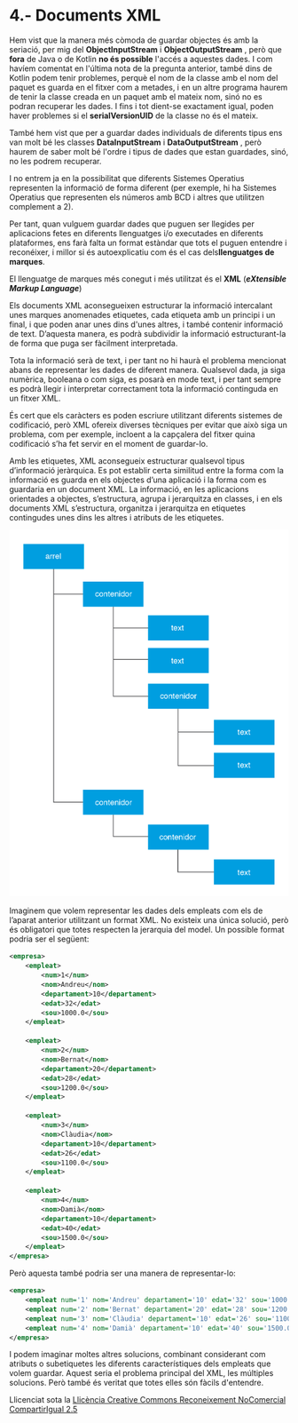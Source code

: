 
# 4.- Documents XML

Hem vist que la manera més còmoda de guardar objectes és amb la seriació, per
mig del **ObjectInputStream** i **ObjectOutputStream** , però que **fora** de
Java o de Kotlin **no és possible** l'accés a aquestes dades. I com havíem
comentat en l'última nota de la pregunta anterior, també dins de Kotlin podem
tenir problemes, perquè el nom de la classe amb el nom del paquet es guarda en
el fitxer com a metades, i en un altre programa haurem de tenir la classe
creada en un paquet amb el mateix nom, sinó no es podran recuperar les dades.
I fins i tot dient-se exactament igual, poden haver problemes si el
**serialVersionUID** de la classe no és el mateix.

També hem vist que per a guardar dades individuals de diferents tipus ens van
molt bé les classes **DataInputStream** i **DataOutputStream** , però haurem
de saber molt bé l'ordre i tipus de dades que estan guardades, sinó, no les
podrem recuperar.

I no entrem ja en la possibilitat que diferents Sistemes Operatius representen
la informació de forma diferent (per exemple, hi ha Sistemes Operatius que
representen els números amb BCD i altres que utilitzen complement a 2).

Per tant, quan vulguem guardar dades que puguen ser llegides per aplicacions
fetes en diferents llenguatges i/o executades en diferents plataformes, ens
farà falta un format estàndar que tots el puguen entendre i reconéixer, i
millor si és autoexplicatiu com és el cas dels**llenguatges de marques**.

El llenguatge de marques més conegut i més utilitzat és el **XML**
(_**eXtensible Markup Language**_)

Els documents XML aconsegueixen estructurar la informació intercalant unes
marques anomenades etiquetes, cada etiqueta amb un principi i un final, i que
poden anar unes dins d'unes altres, i també contenir informació de text.
D’aquesta manera, es podrà subdividir la informació estructurant-la de forma
que puga ser fàcilment interpretada.

Tota la informació serà de text, i per tant no hi haurà el problema mencionat
abans de representar les dades de diferent manera. Qualsevol dada, ja siga
numèrica, booleana o com siga, es posarà en mode text, i per tant sempre es
podrà llegir i interpretar correctament tota la informació continguda en un
fitxer XML.

És cert que els caràcters es poden escriure utilitzant diferents sistemes de
codificació, però XML ofereix diverses tècniques per evitar que això siga un
problema, com per exemple, incloent a la capçalera del fitxer quina
codificació s’ha fet servir en el moment de guardar-lo.

Amb les etiquetes, XML aconsegueix estructurar qualsevol tipus d’informació
jeràrquica. Es pot establir certa similitud entre la forma com la informació
es guarda en els objectes d’una aplicació i la forma com es guardaria en un
document XML. La informació, en les aplicacions orientades a objectes,
s’estructura, agrupa i jerarquitza en classes, i en els documents XML
s’estructura, organitza i jerarquitza en etiquetes contingudes unes dins les
altres i atributs de les etiquetes.

![](u1_import_image_14.png)

Imaginem que volem representar les dades dels empleats com els de l’aparat
anterior utilitzant un format XML. No existeix una única solució, però és
obligatori que totes respecten la jerarquia del model. Un possible format
podria ser el següent:
```xml
<empresa>  
    <empleat>  
        <num>1</num>
        <nom>Andreu</nom>  
        <departament>10</departament>  
        <edat>32</edat>  
        <sou>1000.0</sou>
    </empleat>

    <empleat>  
        <num>2</num>
        <nom>Bernat</nom>  
        <departament>20</departament>  
        <edat>28</edat>  
        <sou>1200.0</sou>
    </empleat>

    <empleat>  
        <num>3</num>
        <nom>Clàudia</nom>  
        <departament>10</departament>  
        <edat>26</edat>  
        <sou>1100.0</sou>
    </empleat>
 
    <empleat>  
        <num>4</num>
        <nom>Damià</nom>  
        <departament>10</departament>  
        <edat>40</edat>  
        <sou>1500.0</sou>
    </empleat>
</empresa>
```
Però aquesta també podria ser una manera de representar-lo:
```xml
<empresa>  
    <empleat num='1' nom='Andreu' departament='10' edat='32' sou='1000.0'/>
    <empleat num='2' nom='Bernat' departament='20' edat='28' sou='1200.0'/>
    <empleat num='3' nom='Clàudia' departament='10' edat='26' sou='1100.0'/>
    <empleat num='4' nom='Damià' departament='10' edat='40' sou='1500.0'/>
</empresa>
```
I podem imaginar moltes altres solucions, combinant considerant com atributs o
subetiquetes les diferents característiques dels empleats que volem guardar.
Aquest seria el problema principal del XML, les múltiples solucions. Però
també és veritat que totes elles són fàcils d'entendre.


Llicenciat sota la  [Llicència Creative Commons Reconeixement NoComercial
CompartirIgual 2.5](http://creativecommons.org/licenses/by-nc-sa/2.5/)

